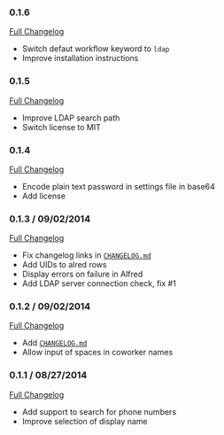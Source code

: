 ### 0.1.6
[Full Changelog](https://github.com/frdmn/alfred-ldap/compare/0.1.5...0.1.6)

* Switch defaut workflow keyword to `ldap`
* Improve installation instructions

### 0.1.5
[Full Changelog](https://github.com/frdmn/alfred-ldap/compare/0.1.4...0.1.5)

* Improve LDAP search path
* Switch license to MIT

### 0.1.4
[Full Changelog](https://github.com/frdmn/alfred-ldap/compare/0.1.3...0.1.4)

* Encode plain text password in settings file in base64
* Add license

### 0.1.3 / 09/02/2014
[Full Changelog](https://github.com/frdmn/alfred-ldap/compare/0.1.2...0.1.3)

* Fix changelog links in [`CHANGELOG.md`](https://github.com/frdmn/alfred-ldap/blob/master/CHANGELOG.md)
* Add UIDs to alred rows
* Display errors on failure in Alfred
* Add LDAP server connection check, fix #1

### 0.1.2 / 09/02/2014
[Full Changelog](https://github.com/frdmn/alfred-ldap/compare/0.1.1...0.1.2)

* Add [`CHANGELOG.md`](https://github.com/frdmn/alfred-ldap/blob/master/CHANGELOG.md)
* Allow input of spaces in coworker names

### 0.1.1 / 08/27/2014
[Full Changelog](https://github.com/frdmn/alfred-ldap/commits/0.1.1)

* Add support to search for phone numbers
* Improve selection of display name
